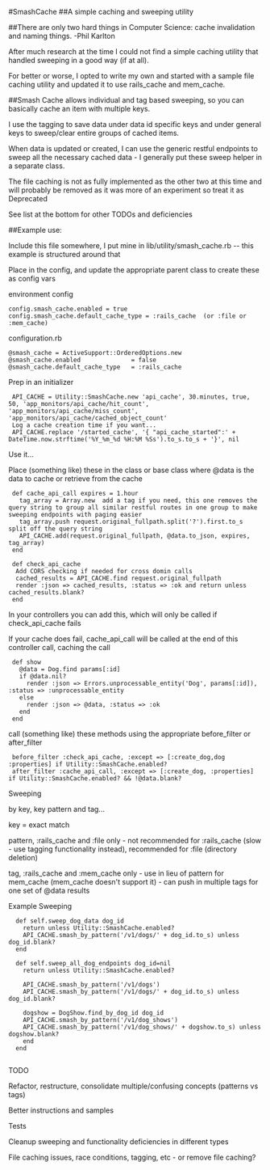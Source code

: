  
  #SmashCache
  ##A simple caching and sweeping utility
  
  ##There are only two hard things in Computer Science: cache invalidation and naming things.   -Phil Karlton
  
  After much research at the time I could not find a simple caching utility that handled sweeping in a good way (if at all).
  
  For better or worse, I opted to write my own and started with a sample file caching utility and updated it to use rails_cache and mem_cache.  
  
  ##Smash Cache allows individual and tag based sweeping, so you can basically cache an item with multiple keys.  
  
  I use the tagging to save data under data id specific keys and under general keys to sweep/clear entire groups of cached items.
  
  When data is updated or created, I can use the generic restful endpoints to sweep all the necessary cached data - I generally put these sweep helper in a separate class.
  
  The file caching is not as fully implemented as the other two at this time and will probably be removed as it was more of an experiment so treat it as Deprecated
  
  See list at the bottom for other TODOs and deficiencies 
  
  ##Example use:
  
  Include this file somewhere, I put mine in lib/utility/smash_cache.rb  -- this example is structured around that
  
  Place in the config, and update the appropriate parent class to create these as config vars
  
  environment config
  ```
  config.smash_cache.enabled = true
  config.smash_cache.default_cache_type = :rails_cache  (or :file or :mem_cache)
  ```
  
  configuration.rb
  ```
  @smash_cache = ActiveSupport::OrderedOptions.new
  @smash_cache.enabled              = false
  @smash_cache.default_cache_type   = :rails_cache
  ```
    
  Prep in an initializer
 ```
  API_CACHE = Utility::SmashCache.new 'api_cache', 30.minutes, true, 50, 'app_monitors/api_cache/hit_count', 'app_monitors/api_cache/miss_count', 'app_monitors/api_cache/cached_object_count'
  Log a cache creation time if you want...
  API_CACHE.replace '/started_cache', '{ "api_cache_started":' + DateTime.now.strftime('%Y_%m_%d %H:%M %Ss').to_s.to_s + '}', nil
 ```
    
  Use it...
  
  Place (something like) these in the class or base class where @data is the data to cache or retrieve from the cache
  ```  
   def cache_api_call expires = 1.hour
     tag_array = Array.new  add a tag if you need, this one removes the query string to group all similar restful routes in one group to make sweeping endpoints with paging easier
     tag_array.push request.original_fullpath.split('?').first.to_s  split off the query string
     API_CACHE.add(request.original_fullpath, @data.to_json, expires, tag_array)
   end
  
   def check_api_cache
    Add CORS checking if needed for cross domin calls
    cached_results = API_CACHE.find request.original_fullpath
    render :json => cached_results, :status => :ok and return unless cached_results.blank?
   end
   ```
   
  In your controllers you can add this, which will only be called if check_api_cache fails
  
  If your cache does fail, cache_api_call will be called at the end of this controller call, caching the call
 
 ``` 
  def show
    @data = Dog.find params[:id]
    if @data.nil?
      render :json => Errors.unprocessable_entity('Dog', params[:id]), :status => :unprocessable_entity
    else
      render :json => @data, :status => :ok
    end
  end
   ```
   
  call (something like) these methods using the appropriate before_filter or after_filter
 ```
  before_filter :check_api_cache, :except => [:create_dog,dog :properties] if Utility::SmashCache.enabled?
  after_filter :cache_api_call, :except => [:create_dog, :properties] if Utility::SmashCache.enabled? && !@data.blank?
 ``` 
 
  Sweeping
  
  by key, key pattern and tag...
  
  key = exact match
  
  pattern, :rails_cache and :file only - not recommended for :rails_cache (slow - use tagging functionality instead), recommended for :file (directory deletion)
  
  tag, :rails_cache and :mem_cache only - use in lieu of pattern for mem_cache (mem_cache doesn't support it) - can push in multiple tags for one set of @data results
  
  Example Sweeping
 ``` 
   def self.sweep_dog_data dog_id
     return unless Utility::SmashCache.enabled?
     API_CACHE.smash_by_pattern('/v1/dogs/' + dog_id.to_s) unless dog_id.blank?
   end
  
   def self.sweep_all_dog_endpoints dog_id=nil
     return unless Utility::SmashCache.enabled?
  
     API_CACHE.smash_by_pattern('/v1/dogs')
     API_CACHE.smash_by_pattern('/v1/dogs/' + dog_id.to_s) unless dog_id.blank?
  
     dogshow = DogShow.find_by_dog_id dog_id
     API_CACHE.smash_by_pattern('/v1/dog_shows')
     API_CACHE.smash_by_pattern('/v1/dog_shows/' + dogshow.to_s) unless dogshow.blank?
     end
   end
  
  ```  
  TODO
  
   Refactor, restructure, consolidate multiple/confusing concepts (patterns vs tags)
  
   Better instructions and samples
  
   Tests
  
   Cleanup sweeping and functionality deficiencies in different types 
  
   File caching issues, race conditions, tagging, etc -  or remove file caching?
  
  

